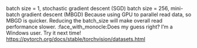 

<!--
 * @version:
 * @Author:  StevenJokes https://github.com/StevenJokes
 * @Date: 2020-09-13 18:51:09
 * @LastEditors:  StevenJokes https://github.com/StevenJokes
 * @LastEditTime: 2020-09-13 18:51:27
 * @Description:https://discuss.d2l.ai/t/image-classification-dataset/49
 * @TODO::
 * @Reference:
-->

batch size = 1, stochastic gradient descent (SGD)
batch size = 256, mini-batch gradient descent (MBGD)
Because using GPU to parallel read data, so MBGD is quicker.
Reducing the batch_size will make overall read performance slower.
:face_with_monocle:Does my guess right?
I’m a Windows user. Try it next time!
https://pytorch.org/docs/stable/torchvision/datasets.html
